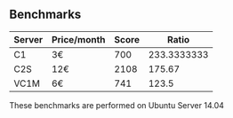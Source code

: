 ## Benchmarks

| Server      | Price/month   | Score     | Ratio
| ---------- | ------------ | -------- | ----------- |
| C1         | 3€           | 700      | 233.3333333 |
| C2S        | 12€          | 2108     | 175.67      |
| VC1M       | 6€           | 741      | 123.5       |

These benchmarks are performed on Ubuntu Server 14.04
